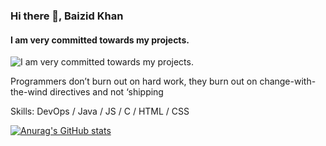 ### Hi there 👋, Baizid Khan
#### I am very committed towards my projects.
![I am very committed towards my projects.](https://www.google.com/imgres?imgurl=https%3A%2F%2Fhnz.com.br%2Fwp-content%2Fuploads%2F2021%2F03%2Fhnz-consultoria-e-treinamentos-blog-como-implementar-devops-as-24-praticas-para-a-adocao-do-devops.jpg&imgrefurl=https%3A%2F%2Fhnz.com.br%2Fcomo-implementar-devops-as-24-praticas-para-a-adocao-do-devops%2F&tbnid=HOXLzAmeqAV3sM&vet=12ahUKEwjg3ZOI8-f6AhUkgGMGHaOOB5AQxiAoBXoECAAQHA..i&docid=HaFjw46mNd3EGM&w=1920&h=800&itg=1&q=devops%20&ved=2ahUKEwjg3ZOI8-f6AhUkgGMGHaOOB5AQxiAoBXoECAAQHA#imgrc=yfhi2XjyuTRr5M&imgdii=0BovzciTQ1Z1EM)

Programmers don’t burn out on hard work, they burn out on change-with-the-wind directives and not ‘shipping

Skills: DevOps / Java / JS / C / HTML / CSS




[![Anurag's GitHub stats](https://github-readme-stats.vercel.app/api?username=baizidkhan)](https://github.com/anuraghazra/github-readme-stats)
